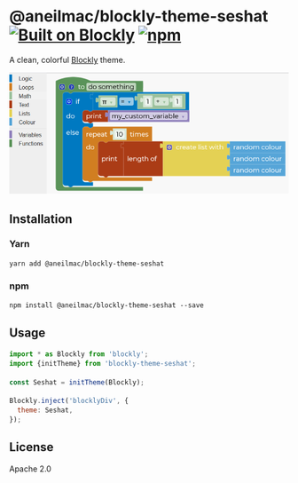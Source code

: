 # @aneilmac/blockly-theme-seshat [![Built on Blockly](https://tinyurl.com/built-on-blockly)](https://github.com/google/blockly) [![npm](https://img.shields.io/npm/v/@aneilmac/blockly-theme-seshat)](https://www.npmjs.com/package/@aneilmac/blockly-theme-seshat)

A  clean, colorful [Blockly](https://www.npmjs.com/package/blockly) theme.

![theme_screenshot](./screenshot.png)

## Installation

### Yarn
```
yarn add @aneilmac/blockly-theme-seshat
```

### npm
```
npm install @aneilmac/blockly-theme-seshat --save
```

## Usage

```js
import * as Blockly from 'blockly';
import {initTheme} from 'blockly-theme-seshat';

const Seshat = initTheme(Blockly);

Blockly.inject('blocklyDiv', {
  theme: Seshat,
});

```

## License
Apache 2.0
